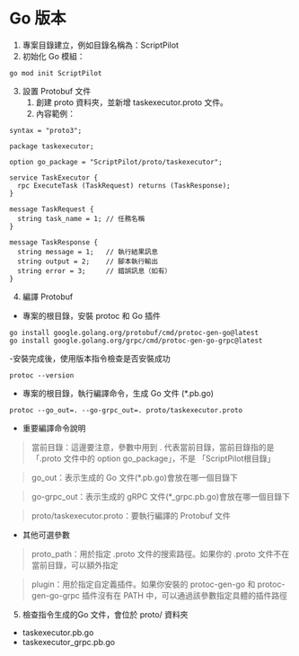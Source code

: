 
# Go 版本

1. 專案目錄建立，例如目錄名稱為：ScriptPilot
2. 初始化 Go 模組：
```
go mod init ScriptPilot
```

3. 設置 Protobuf 文件
   1. 創建 proto 資料夾，並新增 taskexecutor.proto 文件。
   2. 內容範例：
```
syntax = "proto3";

package taskexecutor;

option go_package = "ScriptPilot/proto/taskexecutor";

service TaskExecutor {
  rpc ExecuteTask (TaskRequest) returns (TaskResponse);
}

message TaskRequest {
  string task_name = 1; // 任務名稱
}

message TaskResponse {
  string message = 1;   // 執行結果訊息
  string output = 2;    // 腳本執行輸出
  string error = 3;     // 錯誤訊息（如有）
}

```
4. 編譯 Protobuf
- 專案的根目錄，安裝 protoc 和 Go 插件
```
go install google.golang.org/protobuf/cmd/protoc-gen-go@latest
go install google.golang.org/grpc/cmd/protoc-gen-go-grpc@latest
```
-安裝完成後，使用版本指令檢查是否安裝成功
```
protoc --version
```
- 專案的根目錄，執行編譯命令，生成 Go 文件 (*.pb.go)
```
protoc --go_out=. --go-grpc_out=. proto/taskexecutor.proto
```
- 重要編譯命令說明
> 當前目錄：這邊要注意，參數中用到 . 代表當前目錄，當前目錄指的是「.proto 文件中的 option go_package」，不是 「ScriptPilot根目錄」

> go_out：表示生成的 Go 文件(*.pb.go)會放在哪一個目錄下

> go-grpc_out：表示生成的 gRPC 文件(*_grpc.pb.go)會放在哪一個目錄下

> proto/taskexecutor.proto：要執行編譯的 Protobuf 文件

- 其他可選參數
> proto_path：用於指定 .proto 文件的搜索路徑。如果你的 .proto 文件不在當前目錄，可以額外指定

> plugin：用於指定自定義插件。如果你安裝的 protoc-gen-go 和 protoc-gen-go-grpc 插件沒有在 PATH 中，可以通過該參數指定具體的插件路徑

5. 檢查指令生成的Go 文件，會位於 proto/ 資料夾
- taskexecutor.pb.go
- taskexecutor_grpc.pb.go






   
